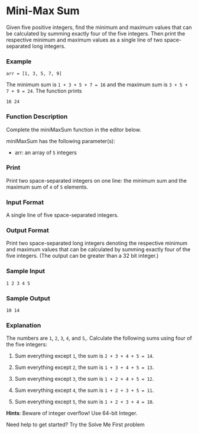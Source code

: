 # Mini-Max Sum

Given five positive integers, find the minimum and maximum values that can be calculated by summing exactly four of the five integers. Then print the respective minimum and maximum values as a single line of two space-separated long integers.

### Example

`arr = [1, 3, 5, 7, 9]`

The minimum sum is `1 + 3 + 5 + 7 = 16` and the maximum sum is `3 + 5 + 7 + 9 = 24`. The function prints
````
16 24
````
### Function Description

Complete the miniMaxSum function in the editor below.

miniMaxSum has the following parameter(s):

- arr: an array of `5` integers

### Print

Print two space-separated integers on one line: the minimum sum and the maximum sum of `4` of `5` elements.

### Input Format

A single line of five space-separated integers.

### Output Format

Print two space-separated long integers denoting the respective minimum and maximum values that can be calculated by summing exactly four of the five integers. (The output can be greater than a 32 bit integer.)

### Sample Input
````
1 2 3 4 5
````
### Sample Output
````
10 14
````
### Explanation

The numbers are `1`, `2`, `3`, `4`, and `5`,. Calculate the following sums using four of the five integers:

1. Sum everything except `1`, the sum is `2 + 3 + 4 + 5 = 14`.

2. Sum everything except `2`, the sum is `1 + 3 + 4 + 5 = 13`.

3. Sum everything except `3`, the sum is `1 + 2 + 4 + 5 = 12`.

4. Sum everything except `4`, the sum is `1 + 2 + 3 + 5 = 11`.

5. Sum everything except `5`, the sum is `1 + 2 + 3 + 4 = 10`.

__Hints__: Beware of integer overflow! Use 64-bit Integer.

Need help to get started? Try the Solve Me First problem